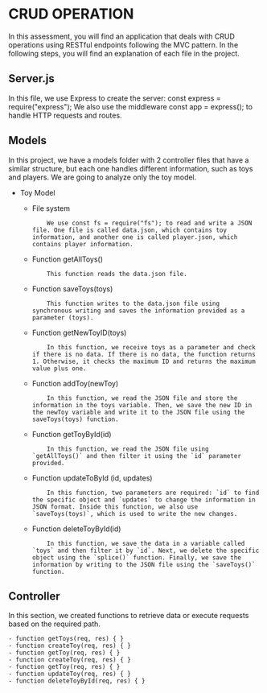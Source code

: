 # CRUD OPERATION
In this assessment, you will find an application that deals with CRUD operations using RESTful endpoints following the MVC pattern. In the following steps, you will find an explanation of each file in the project.

## Server.js
In this file, we use Express to create the server:
const express = require("express");
We also use the middleware const app = express(); to handle HTTP requests and routes.

## Models
In this project, we have a models folder with 2 controller files that have a similar structure, but each one handles different information, such as toys and players. We are going to analyze only the toy model.

- Toy Model 
  - File system

            We use const fs = require("fs"); to read and write a JSON file. One file is called data.json, which contains toy information, and another one is called player.json, which contains player information.

  - Function getAllToys()

            This function reads the data.json file.

  - Function saveToys(toys)

            This function writes to the data.json file using synchronous writing and saves the information provided as a parameter (toys).

  - Function getNewToyID(toys)

            In this function, we receive toys as a parameter and check if there is no data. If there is no data, the function returns 1. Otherwise, it checks the maximum ID and returns the maximum value plus one.

  - Function addToy(newToy)

            In this function, we read the JSON file and store the information in the toys variable. Then, we save the new ID in the newToy variable and write it to the JSON file using the saveToys(toys) function.

  - Function getToyById(id)

            In this function, we read the JSON file using `getAllToys()` and then filter it using the `id` parameter provided.
  - Function updateToById (id, updates)
            
            In this function, two parameters are required: `id` to find the specific object and `updates` to change the information in JSON format. Inside this function, we also use `saveToys(toys)`, which is used to write the new changes.

  - Function deleteToyById(id)

            In this function, we save the data in a variable called `toys` and then filter it by `id`. Next, we delete the specific object using the `splice()` function. Finally, we save the information by writing to the JSON file using the `saveToys()` function.


## Controller

In this section, we created functions to retrieve data or execute requests based on the required path.
```
- function getToys(req, res) { }
- function createToy(req, res) { }
- function getToy(req, res) { }
- function createToy(req, res) { }
- function getToy(req, res) { }
- function updateToy(req, res) { }
- function deleteToyById(req, res) { }

```
